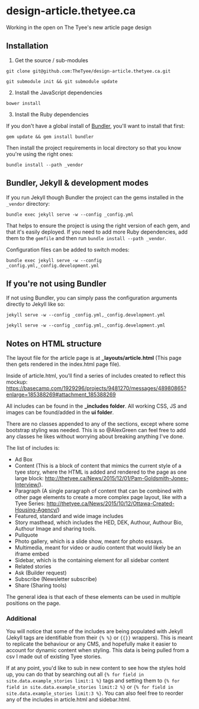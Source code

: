 # design-article.thetyee.ca
Working in the open on The Tyee's new article page design

## Installation

1. Get the source / sub-modules

`git clone git@github.com:TheTyee/design-article.thetyee.ca.git`

`git submodule init && git submodule update`

2. Install the JavaScript dependencies

`bower install`

3. Install the Ruby dependencies

If you don't have a global install of [Bundler](http://bundler.io/), you'll want to install that first:

`gem update && gem install bundler`

Then install the project requirements in local directory so that you know you're using the right ones:

`bundle install --path _vendor`

## Bundler, Jekyll & development modes

If you run Jekyll though Bundler the project can the gems installed in the `_vendor` directory:

`bundle exec jekyll serve -w --config _config.yml`

That helps to ensure the project is using the right version of each gem, and that it's easily deployed. If you need to add more Ruby dependencies, add them to the `gemfile` and then run `bundle install --path _vendor`.

Configuration files can be added to switch modes:

`bundle exec jekyll serve -w --config _config.yml,_config.development.yml`

## If you're not using Bundler

If not using Bundler, you can simply pass the configuration arguments directly to Jekyll like so:

`jekyll serve -w --config _config.yml,_config.development.yml`

`jekyll serve -w --config _config.yml,_config.development.yml`

## Notes on HTML structure

The layout file for the article page is at **_layouts/article.html** (This page then gets rendered in the index.html page file).

Inside of article.html, you'll find a series of includes created to reflect this mockup: https://basecamp.com/1929296/projects/9481270/messages/48980865?enlarge=185388269#attachment_185388269

All includes can be found in the **_includes folder**.
All working CSS, JS and images can be found/added in the **ui folder**.

There are no classes appended to any of the sections, except where some bootstrap styling was needed. This is so @AlexGreen can feel free to add any classes he likes without worrying about breaking anything I've done.

The list of includes is:
* Ad Box
* Content (This is a block of content that mimics the current style of a tyee story, where the HTML is added and rendered to the page as one large block: http://thetyee.ca/News/2015/12/01/Pam-Goldsmith-Jones-Interview/).
* Paragraph (A single paragraph of content that can be combined with other page elements to create a more complex page layout, like with a Tyee Series: http://thetyee.ca/News/2015/10/12/Ottawa-Created-Housing-Agency/)
* Featured, standard and wide image includes
* Story masthead, which includes the HED, DEK, Authour, Authour Bio, Authour Image and sharing tools.
* Pullquote
* Photo gallery, which is a slide show, meant for photo essays.
* Multimedia, meant for video or audio content that would likely be an iframe embed
* Sidebar, which is the containing element for all sidebar content
* Related stories
* Ask (Builder request)
* Subscribe (Newsletter subscribe)
* Share (Sharing tools)

The general idea is that each of these elements can be used in multiple positions on the page.

### Additional
You will notice that some of the includes are being populated with Jekyll (Jekyll tags are identifiable from their `{% %}` or `{{}}` wrappers). This is meant to replicate the behaviour or any CMS, and hopefully make it easier to account for dynamic content when styling. This data is being pulled from a csv I made out of existing Tyee stories.

If at any point, you'd like to sub in new content to see how the styles hold up, you can do that by searching out all `{% for field in site.data.example_stories limit:1 %}` tags and setting them to `{% for field in site.data.example_stories limit:2 %}` or `{% for field in site.data.example_stories limit:3 %}`. You can also feel free to reorder any of the includes in article.html and sidebar.html.






